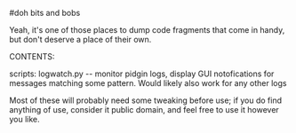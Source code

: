 #doh bits and bobs

Yeah, it's one of those places to dump code fragments that come in handy, but don't deserve a place of their own.

CONTENTS:
 
scripts:
 logwatch.py -- monitor pidgin logs, display GUI notofications for messages matching some pattern. Would likely also work for any other logs

Most of these will probably need some tweaking before use; if you do find anything of use, consider it public domain, and feel free to use it however you like.

